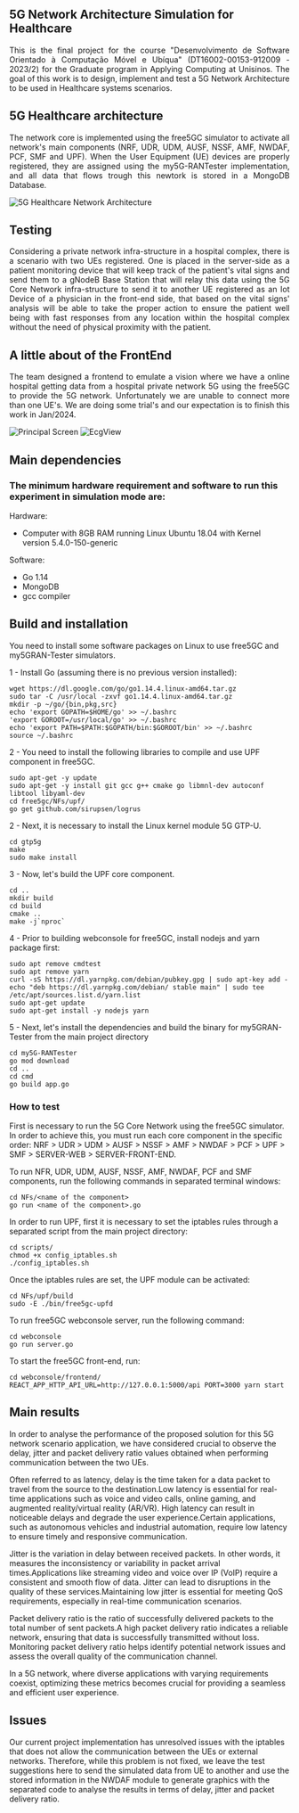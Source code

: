 ## 5G Network Architecture Simulation for Healthcare

<p align="justify">
This is the final project for the course "Desenvolvimento de Software Orientado à Computação Móvel e Ubíqua" (DT16002-00153-912009 - 2023/2) for the Graduate program in Applying Computing at Unisinos. The goal of this work is to design, implement and test a 5G Network Architecture to be used in Healthcare systems scenarios.
</p>

## 5G Healthcare architecture

<p align="justify">
The network core is implemented using the free5GC simulator to activate all network's main components (NRF, UDR, UDM, AUSF, NSSF, AMF, NWDAF, PCF, SMF and UPF). When the User Equipment (UE) devices are properly registered, they are assigned using the my5G-RANTester implementation, and all data that flows trough this newtork is stored in a MongoDB Database.
</p>

![5G Healthcare Network Architecture](./images/arch_5g.png)
## Testing

<p align="justify">
Considering a private network infra-structure in a hospital complex, there is a scenario with two UEs registered. One is placed in the server-side as a patient monitoring device that will keep track of the patient's vital signs and send them to a gNodeB Base Station that will relay this data using the 5G Core Network infra-structure to send it to another UE registered as an Iot Device of a physician in the front-end side, that based on the vital signs' analysis will be able to take the proper action to ensure the patient well being with fast responses from any location within the hospital complex without the need of physical proximity with the patient.
</p>

## A little about of the FrontEnd
<p align="justify">
The team designed a frontend to emulate a vision where we have a online hospital getting data from a hospital private network 5G using the free5GC to provide the 5G network. Unfortunately we are unable to connect more than one UE's. We are doing some trial's and our expectation is to finish this work in Jan/2024.
</p>

![Principal Screen](./images/PrincipalScreen.png)
![EcgView](./images/EcgView.png)

## Main dependencies

### The minimum hardware requirement and software to run this experiment in simulation mode are:
Hardware:
- Computer with 8GB RAM running Linux Ubuntu 18.04 with Kernel version 5.4.0-150-generic

Software:
- Go 1.14
- MongoDB
- gcc compiler

## Build and installation

You need to install some software packages on Linux to use free5GC and my5GRAN-Tester simulators.

1 - Install Go (assuming there is no previous version installed):

```
wget https://dl.google.com/go/go1.14.4.linux-amd64.tar.gz
sudo tar -C /usr/local -zxvf go1.14.4.linux-amd64.tar.gz
mkdir -p ~/go/{bin,pkg,src}
echo 'export GOPATH=$HOME/go' >> ~/.bashrc
'export GOROOT=/usr/local/go' >> ~/.bashrc
echo 'export PATH=$PATH:$GOPATH/bin:$GOROOT/bin' >> ~/.bashrc
source ~/.bashrc
```

2 - You need to install the following libraries to compile and use UPF component in free5GC. 

```
sudo apt-get -y update
sudo apt-get -y install git gcc g++ cmake go libmnl-dev autoconf libtool libyaml-dev
cd free5gc/NFs/upf/
go get github.com/sirupsen/logrus
```

2 - Next, it is necessary to install the Linux kernel module 5G GTP-U.

```
cd gtp5g
make
sudo make install
```

3 - Now, let's build the UPF core component.

```
cd ..
mkdir build
cd build
cmake ..
make -j`nproc`
```
4 - Prior to building webconsole for free5GC, install nodejs and yarn package first:

```
sudo apt remove cmdtest
sudo apt remove yarn
curl -sS https://dl.yarnpkg.com/debian/pubkey.gpg | sudo apt-key add -
echo "deb https://dl.yarnpkg.com/debian/ stable main" | sudo tee /etc/apt/sources.list.d/yarn.list
sudo apt-get update
sudo apt-get install -y nodejs yarn
```

5 - Next, let's install the dependencies and build the binary for my5GRAN-Tester from the main project directory

```
cd my5G-RANTester
go mod download
cd ..
cd cmd 
go build app.go
```

### How to test

First is necessary to run the 5G Core Network using the free5GC simulator. In order to achieve this, you must run each core component in the specific order: NRF > UDR > UDM > AUSF > NSSF > AMF > NWDAF > PCF > UPF > SMF > SERVER-WEB > SERVER-FRONT-END.

To run NFR, UDR, UDM, AUSF, NSSF, AMF, NWDAF, PCF and SMF components, run the following commands in separated terminal windows:

```
cd NFs/<name of the component>
go run <name of the component>.go
```

In order to run UPF, first it is necessary to set the iptables rules through a separated script from the main project directory:

```
cd scripts/
chmod +x config_iptables.sh
./config_iptables.sh
```

Once the iptables rules are set, the UPF module can be activated:

```
cd NFs/upf/build
sudo -E ./bin/free5gc-upfd
```

To run free5GC webconsole server, run the following command:

```
cd webconsole
go run server.go
```

To start the free5GC front-end, run:

```
cd webconsole/frontend/  
REACT_APP_HTTP_API_URL=http://127.0.0.1:5000/api PORT=3000 yarn start 
```

## Main results

In order to analyse the performance of the proposed solution for this 5G network scenario application, we have considered crucial to observe the delay, jitter and packet delivery ratio values obtained when performing communication between the two UEs.

Often referred to as latency, delay is the time taken for a data packet to travel from the source to the destination.Low latency is essential for real-time applications such as voice and video calls, online gaming, and augmented reality/virtual reality (AR/VR). High latency can result in noticeable delays and degrade the user experience.Certain applications, such as autonomous vehicles and industrial automation, require low latency to ensure timely and responsive communication.

Jitter is the variation in delay between received packets. In other words, it measures the inconsistency or variability in packet arrival times.Applications like streaming video and voice over IP (VoIP) require a consistent and smooth flow of data. Jitter can lead to disruptions in the quality of these services.Maintaining low jitter is essential for meeting QoS requirements, especially in real-time communication scenarios.

Packet delivery ratio is the ratio of successfully delivered packets to the total number of sent packets.A high packet delivery ratio indicates a reliable network, ensuring that data is successfully transmitted without loss. Monitoring packet delivery ratio helps identify potential network issues and assess the overall quality of the communication channel.

In a 5G network, where diverse applications with varying requirements coexist, optimizing these metrics becomes crucial for providing a seamless and efficient user experience. 

## Issues

Our current project implementation has unresolved issues with the iptables that does not allow the communication between the UEs or external networks. Therefore, while this problem is not fixed, we leave the test suggestions here to send the simulated data from UE to another and use the stored information in the NWDAF module to generate graphics with the separated code to analyse the results in terms of delay, jitter and packet delivery ratio.

